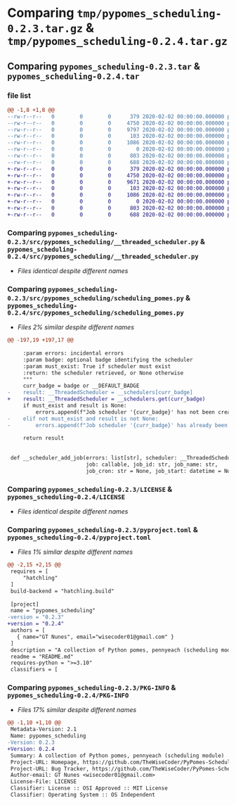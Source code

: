# Comparing `tmp/pypomes_scheduling-0.2.3.tar.gz` & `tmp/pypomes_scheduling-0.2.4.tar.gz`

## Comparing `pypomes_scheduling-0.2.3.tar` & `pypomes_scheduling-0.2.4.tar`

### file list

```diff
@@ -1,8 +1,8 @@
--rw-r--r--   0        0        0      379 2020-02-02 00:00:00.000000 pypomes_scheduling-0.2.3/src/pypomes_scheduling/__init__.py
--rw-r--r--   0        0        0     4750 2020-02-02 00:00:00.000000 pypomes_scheduling-0.2.3/src/pypomes_scheduling/__threaded_scheduler.py
--rw-r--r--   0        0        0     9797 2020-02-02 00:00:00.000000 pypomes_scheduling-0.2.3/src/pypomes_scheduling/scheduling_pomes.py
--rw-r--r--   0        0        0      103 2020-02-02 00:00:00.000000 pypomes_scheduling-0.2.3/.gitignore
--rw-r--r--   0        0        0     1086 2020-02-02 00:00:00.000000 pypomes_scheduling-0.2.3/LICENSE
--rw-r--r--   0        0        0        0 2020-02-02 00:00:00.000000 pypomes_scheduling-0.2.3/README.md
--rw-r--r--   0        0        0      803 2020-02-02 00:00:00.000000 pypomes_scheduling-0.2.3/pyproject.toml
--rw-r--r--   0        0        0      688 2020-02-02 00:00:00.000000 pypomes_scheduling-0.2.3/PKG-INFO
+-rw-r--r--   0        0        0      379 2020-02-02 00:00:00.000000 pypomes_scheduling-0.2.4/src/pypomes_scheduling/__init__.py
+-rw-r--r--   0        0        0     4750 2020-02-02 00:00:00.000000 pypomes_scheduling-0.2.4/src/pypomes_scheduling/__threaded_scheduler.py
+-rw-r--r--   0        0        0     9671 2020-02-02 00:00:00.000000 pypomes_scheduling-0.2.4/src/pypomes_scheduling/scheduling_pomes.py
+-rw-r--r--   0        0        0      103 2020-02-02 00:00:00.000000 pypomes_scheduling-0.2.4/.gitignore
+-rw-r--r--   0        0        0     1086 2020-02-02 00:00:00.000000 pypomes_scheduling-0.2.4/LICENSE
+-rw-r--r--   0        0        0        0 2020-02-02 00:00:00.000000 pypomes_scheduling-0.2.4/README.md
+-rw-r--r--   0        0        0      803 2020-02-02 00:00:00.000000 pypomes_scheduling-0.2.4/pyproject.toml
+-rw-r--r--   0        0        0      688 2020-02-02 00:00:00.000000 pypomes_scheduling-0.2.4/PKG-INFO
```

### Comparing `pypomes_scheduling-0.2.3/src/pypomes_scheduling/__threaded_scheduler.py` & `pypomes_scheduling-0.2.4/src/pypomes_scheduling/__threaded_scheduler.py`

 * *Files identical despite different names*

### Comparing `pypomes_scheduling-0.2.3/src/pypomes_scheduling/scheduling_pomes.py` & `pypomes_scheduling-0.2.4/src/pypomes_scheduling/scheduling_pomes.py`

 * *Files 2% similar despite different names*

```diff
@@ -197,19 +197,17 @@
 
     :param errors: incidental errors
     :param badge: optional badge identifying the scheduler
     :param must_exist: True if scheduler must exist
     :return: the scheduler retrieved, or None otherwise
     """
     curr_badge = badge or __DEFAULT_BADGE
-    result: __ThreadedScheduler = __schedulers[curr_badge]
+    result: __ThreadedScheduler = __schedulers.get(curr_badge)
     if must_exist and result is None:
         errors.append(f"Job scheduler '{curr_badge}' has not been created")
-    elif not must_exist and result is not None:
-        errors.append(f"Job scheduler '{curr_badge}' has already been created")
         
     return result
 
 
 def __scheduler_add_job(errors: list[str], scheduler: __ThreadedScheduler,
                         job: callable, job_id: str, job_name: str,
                         job_cron: str = None, job_start: datetime = None,
```

### Comparing `pypomes_scheduling-0.2.3/LICENSE` & `pypomes_scheduling-0.2.4/LICENSE`

 * *Files identical despite different names*

### Comparing `pypomes_scheduling-0.2.3/pyproject.toml` & `pypomes_scheduling-0.2.4/pyproject.toml`

 * *Files 1% similar despite different names*

```diff
@@ -2,15 +2,15 @@
 requires = [
     "hatchling"
 ]
 build-backend = "hatchling.build"
 
 [project]
 name = "pypomes_scheduling"
-version = "0.2.3"
+version = "0.2.4"
 authors = [
   { name="GT Nunes", email="wisecoder01@gmail.com" }
 ]
 description = "A collection of Python pomes, pennyeach (scheduling module)"
 readme = "README.md"
 requires-python = ">=3.10"
 classifiers = [
```

### Comparing `pypomes_scheduling-0.2.3/PKG-INFO` & `pypomes_scheduling-0.2.4/PKG-INFO`

 * *Files 17% similar despite different names*

```diff
@@ -1,10 +1,10 @@
 Metadata-Version: 2.1
 Name: pypomes_scheduling
-Version: 0.2.3
+Version: 0.2.4
 Summary: A collection of Python pomes, pennyeach (scheduling module)
 Project-URL: Homepage, https://github.com/TheWiseCoder/PyPomes-Scheduling
 Project-URL: Bug Tracker, https://github.com/TheWiseCoder/PyPomes-Scheduling/issues
 Author-email: GT Nunes <wisecoder01@gmail.com>
 License-File: LICENSE
 Classifier: License :: OSI Approved :: MIT License
 Classifier: Operating System :: OS Independent
```

